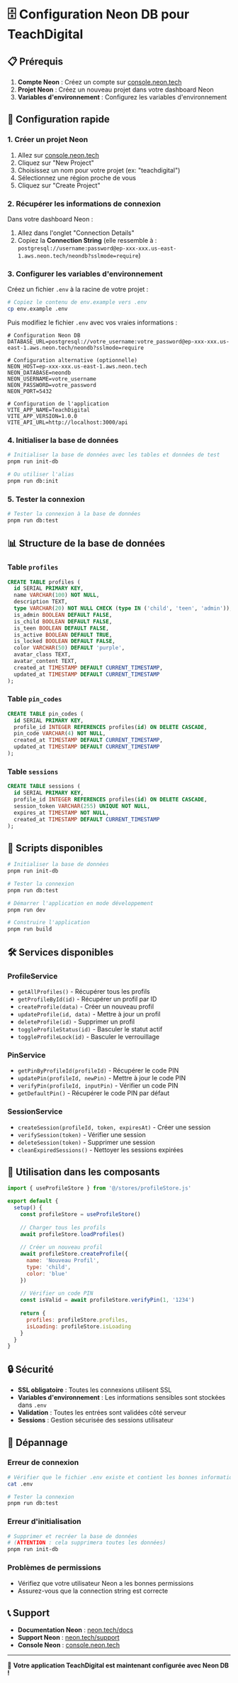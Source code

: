 # 🗄️ Configuration Neon DB pour TeachDigital

## 📋 Prérequis

1. **Compte Neon** : Créez un compte sur [console.neon.tech](https://console.neon.tech/)
2. **Projet Neon** : Créez un nouveau projet dans votre dashboard Neon
3. **Variables d'environnement** : Configurez les variables d'environnement

## 🚀 Configuration rapide

### 1. Créer un projet Neon

1. Allez sur [console.neon.tech](https://console.neon.tech/)
2. Cliquez sur "New Project"
3. Choisissez un nom pour votre projet (ex: "teachdigital")
4. Sélectionnez une région proche de vous
5. Cliquez sur "Create Project"

### 2. Récupérer les informations de connexion

Dans votre dashboard Neon :

1. Allez dans l'onglet "Connection Details"
2. Copiez la **Connection String** (elle ressemble à : `postgresql://username:password@ep-xxx-xxx.us-east-1.aws.neon.tech/neondb?sslmode=require`)

### 3. Configurer les variables d'environnement

Créez un fichier `.env` à la racine de votre projet :

```bash
# Copiez le contenu de env.example vers .env
cp env.example .env
```

Puis modifiez le fichier `.env` avec vos vraies informations :

```env
# Configuration Neon DB
DATABASE_URL=postgresql://votre_username:votre_password@ep-xxx-xxx.us-east-1.aws.neon.tech/neondb?sslmode=require

# Configuration alternative (optionnelle)
NEON_HOST=ep-xxx-xxx.us-east-1.aws.neon.tech
NEON_DATABASE=neondb
NEON_USERNAME=votre_username
NEON_PASSWORD=votre_password
NEON_PORT=5432

# Configuration de l'application
VITE_APP_NAME=TeachDigital
VITE_APP_VERSION=1.0.0
VITE_API_URL=http://localhost:3000/api
```

### 4. Initialiser la base de données

```bash
# Initialiser la base de données avec les tables et données de test
pnpm run init-db

# Ou utiliser l'alias
pnpm run db:init
```

### 5. Tester la connexion

```bash
# Tester la connexion à la base de données
pnpm run db:test
```

## 📊 Structure de la base de données

### Table `profiles`
```sql
CREATE TABLE profiles (
  id SERIAL PRIMARY KEY,
  name VARCHAR(100) NOT NULL,
  description TEXT,
  type VARCHAR(20) NOT NULL CHECK (type IN ('child', 'teen', 'admin')),
  is_admin BOOLEAN DEFAULT FALSE,
  is_child BOOLEAN DEFAULT FALSE,
  is_teen BOOLEAN DEFAULT FALSE,
  is_active BOOLEAN DEFAULT TRUE,
  is_locked BOOLEAN DEFAULT FALSE,
  color VARCHAR(50) DEFAULT 'purple',
  avatar_class TEXT,
  avatar_content TEXT,
  created_at TIMESTAMP DEFAULT CURRENT_TIMESTAMP,
  updated_at TIMESTAMP DEFAULT CURRENT_TIMESTAMP
);
```

### Table `pin_codes`
```sql
CREATE TABLE pin_codes (
  id SERIAL PRIMARY KEY,
  profile_id INTEGER REFERENCES profiles(id) ON DELETE CASCADE,
  pin_code VARCHAR(4) NOT NULL,
  created_at TIMESTAMP DEFAULT CURRENT_TIMESTAMP,
  updated_at TIMESTAMP DEFAULT CURRENT_TIMESTAMP
);
```

### Table `sessions`
```sql
CREATE TABLE sessions (
  id SERIAL PRIMARY KEY,
  profile_id INTEGER REFERENCES profiles(id) ON DELETE CASCADE,
  session_token VARCHAR(255) UNIQUE NOT NULL,
  expires_at TIMESTAMP NOT NULL,
  created_at TIMESTAMP DEFAULT CURRENT_TIMESTAMP
);
```

## 🔧 Scripts disponibles

```bash
# Initialiser la base de données
pnpm run init-db

# Tester la connexion
pnpm run db:test

# Démarrer l'application en mode développement
pnpm run dev

# Construire l'application
pnpm run build
```

## 🛠️ Services disponibles

### ProfileService
- `getAllProfiles()` - Récupérer tous les profils
- `getProfileById(id)` - Récupérer un profil par ID
- `createProfile(data)` - Créer un nouveau profil
- `updateProfile(id, data)` - Mettre à jour un profil
- `deleteProfile(id)` - Supprimer un profil
- `toggleProfileStatus(id)` - Basculer le statut actif
- `toggleProfileLock(id)` - Basculer le verrouillage

### PinService
- `getPinByProfileId(profileId)` - Récupérer le code PIN
- `updatePin(profileId, newPin)` - Mettre à jour le code PIN
- `verifyPin(profileId, inputPin)` - Vérifier un code PIN
- `getDefaultPin()` - Récupérer le code PIN par défaut

### SessionService
- `createSession(profileId, token, expiresAt)` - Créer une session
- `verifySession(token)` - Vérifier une session
- `deleteSession(token)` - Supprimer une session
- `cleanExpiredSessions()` - Nettoyer les sessions expirées

## 🎯 Utilisation dans les composants

```javascript
import { useProfileStore } from '@/stores/profileStore.js'

export default {
  setup() {
    const profileStore = useProfileStore()
    
    // Charger tous les profils
    await profileStore.loadProfiles()
    
    // Créer un nouveau profil
    await profileStore.createProfile({
      name: 'Nouveau Profil',
      type: 'child',
      color: 'blue'
    })
    
    // Vérifier un code PIN
    const isValid = await profileStore.verifyPin(1, '1234')
    
    return {
      profiles: profileStore.profiles,
      isLoading: profileStore.isLoading
    }
  }
}
```

## 🔒 Sécurité

- **SSL obligatoire** : Toutes les connexions utilisent SSL
- **Variables d'environnement** : Les informations sensibles sont stockées dans `.env`
- **Validation** : Toutes les entrées sont validées côté serveur
- **Sessions** : Gestion sécurisée des sessions utilisateur

## 🚨 Dépannage

### Erreur de connexion
```bash
# Vérifier que le fichier .env existe et contient les bonnes informations
cat .env

# Tester la connexion
pnpm run db:test
```

### Erreur d'initialisation
```bash
# Supprimer et recréer la base de données
# (ATTENTION : cela supprimera toutes les données)
pnpm run init-db
```

### Problèmes de permissions
- Vérifiez que votre utilisateur Neon a les bonnes permissions
- Assurez-vous que la connection string est correcte

## 📞 Support

- **Documentation Neon** : [neon.tech/docs](https://neon.tech/docs)
- **Support Neon** : [neon.tech/support](https://neon.tech/support)
- **Console Neon** : [console.neon.tech](https://console.neon.tech/)

---

🎉 **Votre application TeachDigital est maintenant configurée avec Neon DB !**
